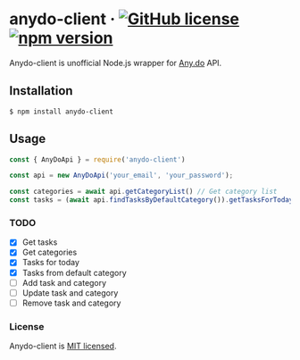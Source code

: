 # anydo-client &middot; [![GitHub license](https://img.shields.io/badge/license-MIT-blue.svg)](https://github.com/klinyecviktor/anydo-client/blob/master/LICENSE) [![npm version](https://img.shields.io/npm/v/anydo-client.svg?style=flat)](https://www.npmjs.com/package/anydo-client)

Anydo-client is unofficial Node.js wrapper for [Any.do](https://any.do) API.

## Installation
```
$ npm install anydo-client
```

## Usage
```ts
const { AnyDoApi } = require('anydo-client')

const api = new AnyDoApi('your_email', 'your_password');

const categories = await api.getCategoryList() // Get category list
const tasks = (await api.findTasksByDefaultCategory()).getTasksForToday() // Get tasks for today from default category
```

### TODO

- [x] Get tasks
- [x] Get categories
- [x] Tasks for today
- [x] Tasks from default category
- [ ] Add task and category
- [ ] Update task and category
- [ ] Remove task and category

### License

Anydo-client is [MIT licensed](./LICENSE).
